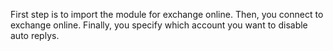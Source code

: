 First step is to import the module for exchange online.
Then, you connect to exchange online.
Finally, you specify which account you want to disable auto replys.
